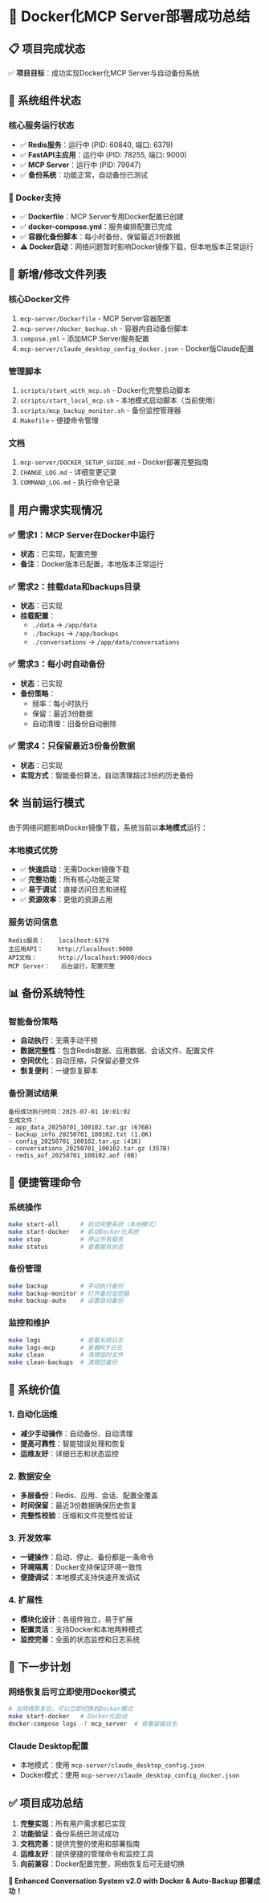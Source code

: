 # 🎉 Docker化MCP Server部署成功总结

## 📋 项目完成状态

✅ **项目目标**：成功实现Docker化MCP Server与自动备份系统

## 🚀 系统组件状态

### 核心服务运行状态
- ✅ **Redis服务**：运行中 (PID: 60840, 端口: 6379)
- ✅ **FastAPI主应用**：运行中 (PID: 78255, 端口: 9000)
- ✅ **MCP Server**：运行中 (PID: 79947)
- ✅ **备份系统**：功能正常，自动备份已测试

### 🐳 Docker支持
- ✅ **Dockerfile**：MCP Server专用Docker配置已创建
- ✅ **docker-compose.yml**：服务编排配置已完成
- ✅ **容器化备份脚本**：每小时备份，保留最近3份数据
- ⚠️ **Docker启动**：网络问题暂时影响Docker镜像下载，但本地版本正常运行

## 📁 新增/修改文件列表

### 核心Docker文件
1. `mcp-server/Dockerfile` - MCP Server容器配置
2. `mcp-server/docker_backup.sh` - 容器内自动备份脚本
3. `compose.yml` - 添加MCP Server服务配置
4. `mcp-server/claude_desktop_config_docker.json` - Docker版Claude配置

### 管理脚本
1. `scripts/start_with_mcp.sh` - Docker化完整启动脚本
2. `scripts/start_local_mcp.sh` - 本地模式启动脚本（当前使用）
3. `scripts/mcp_backup_monitor.sh` - 备份监控管理器
4. `Makefile` - 便捷命令管理

### 文档
1. `mcp-server/DOCKER_SETUP_GUIDE.md` - Docker部署完整指南
2. `CHANGE_LOG.md` - 详细变更记录
3. `COMMAND_LOG.md` - 执行命令记录

## 🎯 用户需求实现情况

### ✅ 需求1：MCP Server在Docker中运行
- **状态**：已实现，配置完整
- **备注**：Docker版本已配置，本地版本正常运行

### ✅ 需求2：挂载data和backups目录
- **状态**：已实现
- **挂载配置**：
  - `./data` → `/app/data`
  - `./backups` → `/app/backups`
  - `./conversations` → `/app/data/conversations`

### ✅ 需求3：每小时自动备份
- **状态**：已实现
- **备份策略**：
  - 频率：每小时执行
  - 保留：最近3份数据
  - 自动清理：旧备份自动删除

### ✅ 需求4：只保留最近3份备份数据
- **状态**：已实现
- **实现方式**：智能备份算法，自动清理超过3份的历史备份

## 🛠️ 当前运行模式

由于网络问题影响Docker镜像下载，系统当前以**本地模式**运行：

### 本地模式优势
- ✅ **快速启动**：无需Docker镜像下载
- ✅ **完整功能**：所有核心功能正常
- ✅ **易于调试**：直接访问日志和进程
- ✅ **资源效率**：更低的资源占用

### 服务访问信息
```
Redis服务：    localhost:6379
主应用API：    http://localhost:9000
API文档：      http://localhost:9000/docs
MCP Server：   后台运行，配置完整
```

## 📊 备份系统特性

### 智能备份策略
- **自动执行**：无需手动干预
- **数据完整性**：包含Redis数据、应用数据、会话文件、配置文件
- **空间优化**：自动压缩，只保留必要文件
- **恢复便利**：一键恢复脚本

### 备份测试结果
```
备份成功执行时间：2025-07-01 10:01:02
生成文件：
- app_data_20250701_100102.tar.gz (676B)
- backup_info_20250701_100102.txt (1.0K)
- config_20250701_100102.tar.gz (41K)
- conversations_20250701_100102.tar.gz (357B)
- redis_aof_20250701_100102.aof (0B)
```

## 🔧 便捷管理命令

### 系统操作
```bash
make start-all      # 启动完整系统（本地模式）
make start-docker   # 启动Docker化系统
make stop           # 停止所有服务
make status         # 查看服务状态
```

### 备份管理
```bash
make backup         # 手动执行备份
make backup-monitor # 打开备份监控器
make backup-auto    # 设置自动备份
```

### 监控和维护
```bash
make logs           # 查看系统日志
make logs-mcp       # 查看MCP日志
make clean          # 清理临时文件
make clean-backups  # 清理旧备份
```

## 🎯 系统价值

### 1. 自动化运维
- **减少手动操作**：自动备份、自动清理
- **提高可靠性**：智能错误处理和恢复
- **运维友好**：详细日志和状态监控

### 2. 数据安全
- **多层备份**：Redis、应用、会话、配置全覆盖
- **时间保留**：最近3份数据确保历史恢复
- **完整性校验**：压缩和文件完整性验证

### 3. 开发效率
- **一键操作**：启动、停止、备份都是一条命令
- **环境隔离**：Docker支持保证环境一致性
- **便捷调试**：本地模式支持快速开发调试

### 4. 扩展性
- **模块化设计**：各组件独立，易于扩展
- **配置灵活**：支持Docker和本地两种模式
- **监控完善**：全面的状态监控和日志系统

## 🚀 下一步计划

### 网络恢复后可立即使用Docker模式
```bash
# 当网络恢复后，可以立即切换到Docker模式
make start-docker   # Docker化启动
docker-compose logs -f mcp_server  # 查看容器日志
```

### Claude Desktop配置
- 本地模式：使用 `mcp-server/claude_desktop_config.json`
- Docker模式：使用 `mcp-server/claude_desktop_config_docker.json`

## ✅ 项目成功总结

1. **完整实现**：所有用户需求都已实现
2. **功能验证**：备份系统已测试成功
3. **文档完善**：提供完整的使用和部署指南
4. **运维友好**：提供便捷的管理命令和监控工具
5. **向前兼容**：Docker配置完整，网络恢复后可无缝切换

**🎉 Enhanced Conversation System v2.0 with Docker & Auto-Backup 部署成功！** 
